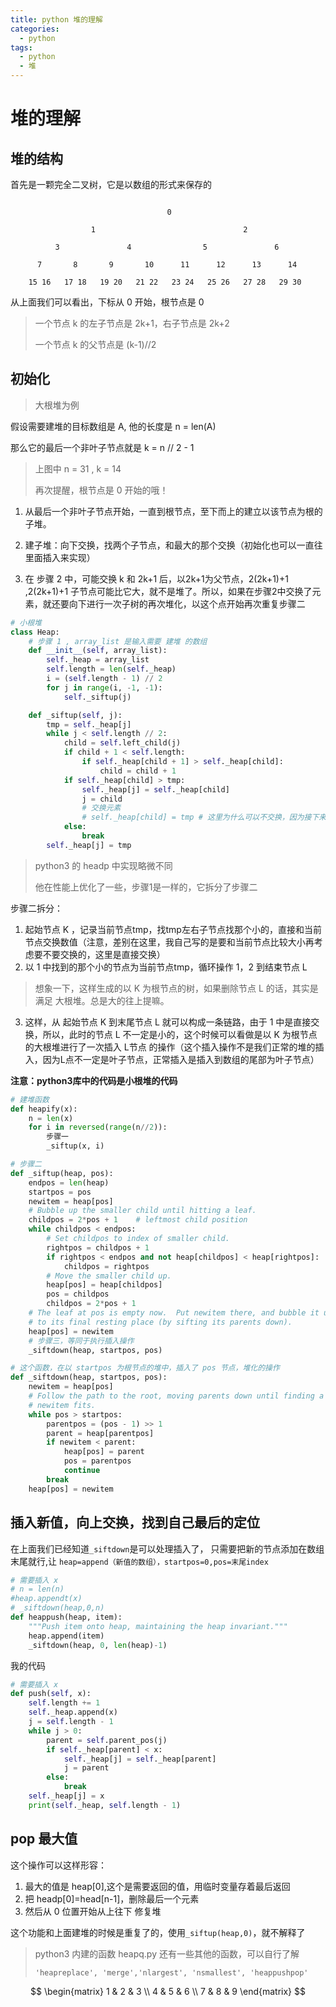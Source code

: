 ```yaml
---
title: python 堆的理解
categories:
  - python
tags:
  - python
  - 堆
---
```

# 堆的理解

## 堆的结构

首先是一颗完全二叉树，它是以数组的形式来保存的

```pydocstring

                                   0

                  1                                 2

          3               4                5               6

      7       8       9       10      11      12      13      14

    15 16   17 18   19 20   21 22   23 24   25 26   27 28   29 30
```

从上面我们可以看出，下标从 0 开始，根节点是 0
> 一个节点 k 的左子节点是 2k+1，右子节点是 2k+2
>
> 一个节点 k 的父节点是 (k-1)//2

## 初始化

> 大根堆为例

假设需要建堆的目标数组是 A, 他的长度是 n = len(A)

那么它的最后一个非叶子节点就是 k = n // 2 - 1

> 上图中 n = 31 , k = 14
>
> 再次提醒，根节点是 0 开始的哦！

1. 从最后一个非叶子节点开始，一直到根节点，至下而上的建立以该节点为根的子堆。

2. 建子堆：向下交换，找两个子节点，和最大的那个交换（初始化也可以一直往里面插入来实现）

3. 在 步骤 2 中，可能交换 k 和 2k+1 后，以2k+1为父节点，2(2k+1)+1 ,2(2k+1)+1 子节点可能比它大，就不是堆了。所以，如果在步骤2中交换了元素，就还要向下进行一次子树的再次堆化，以这个点开始再次重复步骤二

```python
# 小根堆
class Heap:
    # 步骤 1 , array_list 是输入需要 建堆 的数组
    def __init__(self, array_list):
        self._heap = array_list
        self.length = len(self._heap)
        i = (self.length - 1) // 2
        for j in range(i, -1, -1):
            self._siftup(j)

    def _siftup(self, j):
        tmp = self._heap[j]
        while j < self.length // 2:
            child = self.left_child(j)
            if child + 1 < self.length:
                if self._heap[child + 1] > self._heap[child]:
                    child = child + 1
            if self._heap[child] > tmp:
                self._heap[j] = self._heap[child]
                j = child
                # 交换元素
                # self._heap[child] = tmp # 这里为什么可以不交换，因为接下来还是和tmp比较，我们的目的是确定tmp的值最后放在哪个位置，也就是一直循环下去，到那里不交换了或者到结尾了
            else:
                break
        self._heap[j] = tmp
```

> python3 的 headp 中实现略微不同
>
> 他在性能上优化了一些，步骤1是一样的，它拆分了步骤二

步骤二拆分：
1. 起始节点 K ，记录当前节点tmp，找tmp左右子节点找那个小的，直接和当前节点交换数值（注意，差别在这里，我自己写的是要和当前节点比较大小再考虑要不要交换的，这里是直接交换）
2. 以 1 中找到的那个小的节点为当前节点tmp，循环操作 1，2 到结束节点 L
> 想象一下，这样生成的以 K 为根节点的树，如果删除节点 L 的话，其实是满足 大根堆。总是大的往上提嘛。
3. 这样，从 起始节点 K 到末尾节点 L 就可以构成一条链路，由于 1 中是直接交换，所以，此时的节点 L 不一定是小的，这个时候可以看做是以 K 为根节点的大根堆进行了一次插入 L节点 的操作（这个插入操作不是我们正常的堆的插入，因为L点不一定是叶子节点，正常插入是插入到数组的尾部为叶子节点）

**注意：python3库中的代码是小根堆的代码**

```python
# 建堆函数
def heapify(x):
    n = len(x)
    for i in reversed(range(n//2)):
        步骤一
        _siftup(x, i)

# 步骤二
def _siftup(heap, pos):
    endpos = len(heap)
    startpos = pos
    newitem = heap[pos]
    # Bubble up the smaller child until hitting a leaf.
    childpos = 2*pos + 1    # leftmost child position
    while childpos < endpos:
        # Set childpos to index of smaller child.
        rightpos = childpos + 1
        if rightpos < endpos and not heap[childpos] < heap[rightpos]:
            childpos = rightpos
        # Move the smaller child up.
        heap[pos] = heap[childpos]
        pos = childpos
        childpos = 2*pos + 1
    # The leaf at pos is empty now.  Put newitem there, and bubble it up
    # to its final resting place (by sifting its parents down).
    heap[pos] = newitem
    # 步骤三，等同于执行插入操作
    _siftdown(heap, startpos, pos)

# 这个函数，在以 startpos 为根节点的堆中，插入了 pos 节点，堆化的操作
def _siftdown(heap, startpos, pos):
    newitem = heap[pos]
    # Follow the path to the root, moving parents down until finding a place
    # newitem fits.
    while pos > startpos:
        parentpos = (pos - 1) >> 1
        parent = heap[parentpos]
        if newitem < parent:
            heap[pos] = parent
            pos = parentpos
            continue
        break
    heap[pos] = newitem
```

## 插入新值，向上交换，找到自己最后的定位
在上面我们已经知道`_siftdown`是可以处理插入了，
只需要把新的节点添加在数组末尾就行,让 `heap=append（新值的数组），startpos=0,pos=末尾index`
```python
# 需要插入 x
# n = len(n)
#heap.appendt(x)
# _siftdown(heap,0,n)
def heappush(heap, item):
    """Push item onto heap, maintaining the heap invariant."""
    heap.append(item)
    _siftdown(heap, 0, len(heap)-1)
```
我的代码
```python
# 需要插入 x
def push(self, x):
    self.length += 1
    self._heap.append(x)
    j = self.length - 1
    while j > 0:
        parent = self.parent_pos(j)
        if self._heap[parent] < x:
            self._heap[j] = self._heap[parent]
            j = parent
        else:
            break
    self._heap[j] = x
    print(self._heap, self.length - 1)
```
## pop 最大值
这个操作可以这样形容：
1. 最大的值是 heap[0],这个是需要返回的值，用临时变量存着最后返回
2. 把 headp[0]=head[n-1]，删除最后一个元素
3. 然后从 0 位置开始从上往下 修复堆

这个功能和上面建堆的时候是重复了的，使用`_siftup(heap,0)`，就不解释了

> python3 内建的函数 heapq.py 还有一些其他的函数，可以自行了解
>
> `'heapreplace', 'merge','nlargest', 'nsmallest', 'heappushpop'`

$$
  \begin{matrix}
   1 & 2 & 3 \\
   4 & 5 & 6 \\
   7 & 8 & 9
  \end{matrix} 
$$
